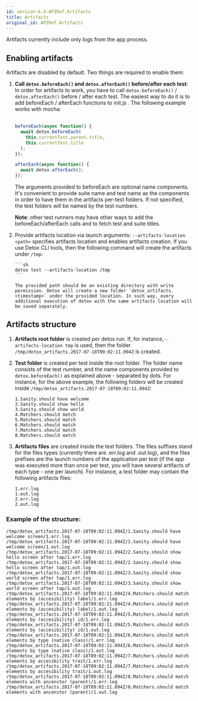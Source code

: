 ```yaml
---
id: version-6.X-APIRef.Artifacts
title: Artifacts
original_id: APIRef.Artifacts
---
```


Artifacts currently include only logs from the app process.

## Enabling artifacts

Artifacts are disabled by default. Two things are required to enable them:

1.  **Call `detox.beforeEach()` and `detox.afterEach()` before/after each test**:
    In order for artifacts to work, you have to call `detox.beforeEach()` / `detox.afterEach()` before / after each test. The easiest way to do it is to add beforeEach / afterEach functions to init.js . The following example works with mocha:<br><br>

    ```js
    beforeEach(async function() {
      await detox.beforeEach(
        this.currentTest.parent.title,
        this.currentTest.title
      );
    });

    afterEach(async function() {
      await detox.afterEach();
    });
    ```

    The arguments provided to beforeEach are optional name components. It's convenient to provide suite name and test name as the components in order to have them in the artifacts per-test folders. If not specified, the test folders will be named by the test numbers.

    **Note**: other test runners may have other ways to add the beforeEach/afterEach calls and to fetch test and suite titles.

2.  Provide artifacts location via launch arguments:
    `--artifacts-location <path>` specifies artifacts location and enables artifacts creation. If you use Detox CLI tools, then the following command will create the artifacts under `/tmp`:

        ```sh
        detox test --artifacts-location /tmp
        ```

        The provided path should be an existing directory with write permission. Detox will create a new folder `detox_artifacts.<timestamp>` under the provided location. In such way, every additional execution of detox with the same artifacts location will be saved separately.

## Artifacts structure

1.  **Artifacts root folder** is created per detox run. If, for instance,`--artifacts-location tmp` is used, then the folder `/tmp/detox_artifacts.2017-07-18T09:02:11.094Z` is created.

2.  **Test folder** is created per test inside the root folder. The folder name consists of the test number, and the name components provided to `detox.beforeEach()` as explained above - separated by dots. For instance, for the above example, the following folders will be created inside `/tmp/detox_artifacts.2017-07-18T09:02:11.094Z`:

    ```
    1.Sanity.should have welcome
    2.Sanity.should show hello
    3.Sanity.should show world
    4.Matchers.should match
    5.Matchers.should match
    6.Matchers.should match
    7.Matchers.should match
    8.Matchers.should match
    ```

3.  **Artifacts files** are created inside the test folders. The files suffixes stand for the files types (currently there are .err.log and .out.log), and the files prefixes are the launch numbers of the application per test (if the app was executed more than once per test, you will have several artifacts of each type - one per launch). For instance, a test folder may contain the following artifacts files:

    ```
    1.err.log
    1.out.log
    2.err.log
    2.out.log
    ```

### Example of the structure:

```
/tmp/detox_artifacts.2017-07-18T09:02:11.094Z/1.Sanity.should have welcome screen/1.err.log
/tmp/detox_artifacts.2017-07-18T09:02:11.094Z/1.Sanity.should have welcome screen/1.out.log
/tmp/detox_artifacts.2017-07-18T09:02:11.094Z/2.Sanity.should show hello screen after tap/1.err.log
/tmp/detox_artifacts.2017-07-18T09:02:11.094Z/2.Sanity.should show hello screen after tap/1.out.log
/tmp/detox_artifacts.2017-07-18T09:02:11.094Z/3.Sanity.should show world screen after tap/1.err.log
/tmp/detox_artifacts.2017-07-18T09:02:11.094Z/3.Sanity.should show world screen after tap/1.out.log
/tmp/detox_artifacts.2017-07-18T09:02:11.094Z/4.Matchers.should match elements by (accesibility) label/1.err.log
/tmp/detox_artifacts.2017-07-18T09:02:11.094Z/4.Matchers.should match elements by (accesibility) label/1.out.log
/tmp/detox_artifacts.2017-07-18T09:02:11.094Z/5.Matchers.should match elements by (accesibility) id/1.err.log
/tmp/detox_artifacts.2017-07-18T09:02:11.094Z/5.Matchers.should match elements by (accesibility) id/1.out.log
/tmp/detox_artifacts.2017-07-18T09:02:11.094Z/6.Matchers.should match elements by type (native class)/1.err.log
/tmp/detox_artifacts.2017-07-18T09:02:11.094Z/6.Matchers.should match elements by type (native class)/1.out.log
/tmp/detox_artifacts.2017-07-18T09:02:11.094Z/7.Matchers.should match elements by accesibility trait/1.err.log
/tmp/detox_artifacts.2017-07-18T09:02:11.094Z/7.Matchers.should match elements by accesibility trait/1.out.log
/tmp/detox_artifacts.2017-07-18T09:02:11.094Z/8.Matchers.should match elements with ancenstor (parent)/1.err.log
/tmp/detox_artifacts.2017-07-18T09:02:11.094Z/8.Matchers.should match elements with ancenstor (parent)/1.out.log
```
